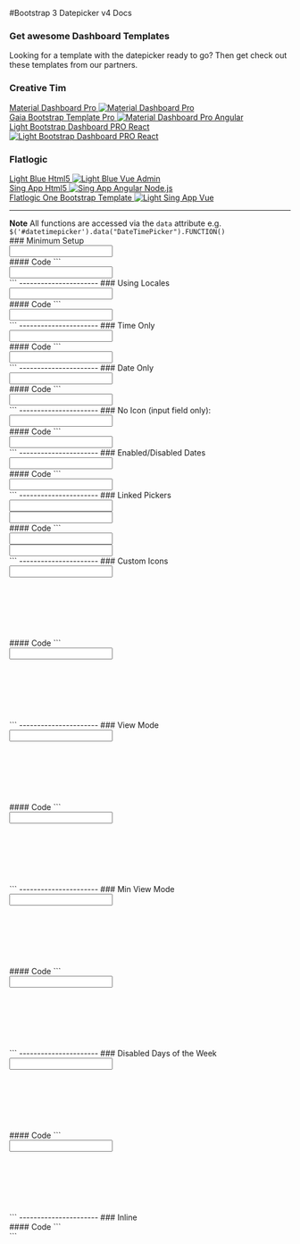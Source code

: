 #Bootstrap 3 Datepicker v4 Docs
<div class="container">
<div class="row center-block">
   <h3>Get awesome Dashboard Templates</h3>
   <p>Looking for a template with the datepicker ready to go? Then get check out these templates from our partners.</p>
</div>
<div class="row center-block">
   <h3>Creative Tim</h3>
   <div class="col-sm-12 col-md-3">
      <a href="https://www.creative-tim.com/product/material-dashboard-pro-bs3?partner=127205 " target="_blank" class="affiliate-project">
      Material Dashboard Pro
      <img src="https://s3.amazonaws.com/creativetim_bucket/products/78/original/opt_mdp_thumbnail.jpg?1521133551" alt="Material Dashboard Pro" class="img-responsive">
      </a>
   </div>
   <div class="col-sm-12 col-md-3">
      <a href="https://www.creative-tim.com/product/material-dashboard-pro-angular2?partner=127205 " target="_blank" class="affiliate-project">
      Gaia Bootstrap Template Pro
      <img src="https://s3.amazonaws.com/creativetim_bucket/products/44/original/opt_gbtp_thumbnail.jpg?1462984704" alt="Material Dashboard Pro Angular" class="img-responsive">
      </a>
   </div>
   <div class="col-sm-12 col-md-3">
      <a href="https://www.creative-tim.com/product/light-bootstrap-dashboard-pro-react?partner=127205 " target="_blank" class="affiliate-project">
      Light Bootstrap Dashboard PRO React
      <img src="https://s3.amazonaws.com/creativetim_bucket/products/66/original/opt_lbdp_react_thumbnail.jpg" alt="Light Bootstrap Dashboard PRO React" class="img-responsive">
      </a>
   </div>
</div>
<div class="row center-block">
   <h3>Flatlogic</h3>
   <div class="col-sm-12 col-md-3">
      <a href="https://flatlogic.com/templates/light-blue-html5?ref=dg1K3bfa8w" target="_blank" class="affiliate-project">
      Light Blue Html5
      <img src="https://flatlogic.com/assets/templates/lb_html_full-798d1587249f7f3d65c6f8d9a11b2489daa042b4d46c377fac0573575a663f31.webp" alt="Light Blue Vue Admin" class="img-responsive">
      </a>
   </div>
   <div class="col-sm-12 col-md-3">
      <a href="https://flatlogic.com/templates/sing-app-html5?ref=dg1K3bfa8w" target="_blank" class="affiliate-project">
      Sing App Html5
      <img src="https://flatlogic.com/assets/templates/sing_html5_full-94fa15f9a342fdf7256976aef8ed5ade80ef396c754781cfa764e2cc4e9e0eea.webp" alt=" Sing App Angular Node.js" class="img-responsive">
      </a>
   </div>
   <div class="col-sm-12 col-md-3">
      <a href="https://flatlogic.com/templates/one-bootstrap-template?ref=dg1K3bfa8w" target="_blank" class="affiliate-project">
      Flatlogic One Bootstrap Template
      <img src="https://flatlogic.com/assets/templates/one_bootstrap_full-afead8dd8432ed7fd0a81ad3a75aadc06d008998570c0fd78e5bbe20740812f9.webp" alt="Light Sing App Vue" class="img-responsive">
      </a>
   </div>
</div>
<hr/>
<div class="alert alert-info">
   <strong>Note</strong>
   All functions are accessed via the <code>data</code> attribute e.g. <code>$('#datetimepicker').data("DateTimePicker").FUNCTION()</code>
</div>
### Minimum Setup
<div class="container">
   <div class="row">
      <div class='col-sm-6'>
         <div class="form-group">
            <div class='input-group date' id='datetimepicker1'>
               <input type='text' class="form-control" />
               <span class="input-group-addon">
               <span class="glyphicon glyphicon-calendar"></span>
               </span>
            </div>
         </div>
      </div>
      <script type="text/javascript">
         $(function () {
             $('#datetimepicker1').datetimepicker();
         });
      </script>
   </div>
</div>
#### Code
```
<div class="container">
   <div class="row">
      <div class='col-sm-6'>
         <div class="form-group">
            <div class='input-group date' id='datetimepicker1'>
               <input type='text' class="form-control" />
               <span class="input-group-addon">
               <span class="glyphicon glyphicon-calendar"></span>
               </span>
            </div>
         </div>
      </div>
      <script type="text/javascript">
         $(function () {
             $('#datetimepicker1').datetimepicker();
         });
      </script>
   </div>
</div>
```
----------------------
### Using Locales
<div class="container">
   <div class="row">
      <div class='col-sm-6'>
         <div class="form-group">
            <div class='input-group date' id='datetimepicker2'>
               <input type='text' class="form-control" />
               <span class="input-group-addon">
               <span class="glyphicon glyphicon-calendar"></span>
               </span>
            </div>
         </div>
      </div>
      <script type="text/javascript">
         $(function () {
             $('#datetimepicker2').datetimepicker({
                 locale: 'ru'
             });
         });
      </script>
   </div>
</div>
#### Code
```
<div class="container">
   <div class="row">
      <div class='col-sm-6'>
         <div class="form-group">
            <div class='input-group date' id='datetimepicker2'>
               <input type='text' class="form-control" />
               <span class="input-group-addon">
               <span class="glyphicon glyphicon-calendar"></span>
               </span>
            </div>
         </div>
      </div>
      <script type="text/javascript">
         $(function () {
             $('#datetimepicker2').datetimepicker({
                 locale: 'ru'
             });
         });
      </script>
   </div>
</div>
```
----------------------
### Time Only
<div class="container">
   <div class="row">
      <div class='col-sm-6'>
         <div class="form-group">
            <div class='input-group date' id='datetimepicker3'>
               <input type='text' class="form-control" />
               <span class="input-group-addon">
               <span class="glyphicon glyphicon-time"></span>
               </span>
            </div>
         </div>
      </div>
      <script type="text/javascript">
         $(function () {
             $('#datetimepicker3').datetimepicker({
                 format: 'LT'
             });
         });
      </script>
   </div>
</div>
#### Code
```
<div class="container">
   <div class="row">
      <div class='col-sm-6'>
         <div class="form-group">
            <div class='input-group date' id='datetimepicker3'>
               <input type='text' class="form-control" />
               <span class="input-group-addon">
               <span class="glyphicon glyphicon-time"></span>
               </span>
            </div>
         </div>
      </div>
      <script type="text/javascript">
         $(function () {
             $('#datetimepicker3').datetimepicker({
                 format: 'LT'
             });
         });
      </script>
   </div>
</div>
```
----------------------
### Date Only
<div class="container">
   <div class="row">
      <div class='col-sm-6'>
         <div class="form-group">
            <div class='input-group date' id='datetimepicker3'>
               <input type='text' class="form-control" />
               <span class="input-group-addon">
               <span class="glyphicon glyphicon-time"></span>
               </span>
            </div>
         </div>
      </div>
      <script type="text/javascript">
         $(function () {
             $('#datetimepicker3').datetimepicker({
                 format: 'L'
             });
         });
      </script>
   </div>
</div>
#### Code
```
<div class="container">
   <div class="row">
      <div class='col-sm-6'>
         <div class="form-group">
            <div class='input-group date' id='datetimepicker3'>
               <input type='text' class="form-control" />
               <span class="input-group-addon">
               <span class="glyphicon glyphicon-time"></span>
               </span>
            </div>
         </div>
      </div>
      <script type="text/javascript">
         $(function () {
             $('#datetimepicker3').datetimepicker({
                 format: 'LT'
             });
         });
      </script>
   </div>
</div>
```
----------------------
### No Icon (input field only):
<div class="container">
   <div class="row">
      <div class='col-sm-6'>
         <input type='text' class="form-control" id='datetimepicker4' />
      </div>
      <script type="text/javascript">
         $(function () {
             $('#datetimepicker4').datetimepicker();
         });
      </script>
   </div>
</div>
#### Code
```
<div class="container">
   <div class="row">
      <div class='col-sm-6'>
         <input type='text' class="form-control" id='datetimepicker4' />
      </div>
      <script type="text/javascript">
         $(function () {
             $('#datetimepicker4').datetimepicker();
         });
      </script>
   </div>
</div>
```
----------------------
### Enabled/Disabled Dates
<div class="container">
   <div class="row">
      <div class='col-sm-6'>
         <div class="form-group">
            <div class='input-group date' id='datetimepicker5'>
               <input type='text' class="form-control" />
               <span class="input-group-addon">
               <span class="glyphicon glyphicon-calendar"></span>
               </span>
            </div>
         </div>
      </div>
      <script type="text/javascript">
         $(function () {
             $('#datetimepicker5').datetimepicker({
                 defaultDate: "11/1/2013",
                 disabledDates: [
                     moment("12/25/2013"),
                     new Date(2013, 11 - 1, 21),
                     "11/22/2013 00:53"
                 ]
             });
         });
      </script>
   </div>
</div>
#### Code
```
<div class="container">
   <div class="row">
      <div class='col-sm-6'>
         <div class="form-group">
            <div class='input-group date' id='datetimepicker5'>
               <input type='text' class="form-control" />
               <span class="input-group-addon">
               <span class="glyphicon glyphicon-calendar"></span>
               </span>
            </div>
         </div>
      </div>
      <script type="text/javascript">
         $(function () {
             $('#datetimepicker5').datetimepicker({
                 defaultDate: "11/1/2013",
                 disabledDates: [
                     moment("12/25/2013"),
                     new Date(2013, 11 - 1, 21),
                     "11/22/2013 00:53"
                 ]
             });
         });
      </script>
   </div>
</div>
```
----------------------
### Linked Pickers
<div class="container">
   <div class='col-md-5'>
      <div class="form-group">
         <div class='input-group date' id='datetimepicker6'>
            <input type='text' class="form-control" />
            <span class="input-group-addon">
            <span class="glyphicon glyphicon-calendar"></span>
            </span>
         </div>
      </div>
   </div>
   <div class='col-md-5'>
      <div class="form-group">
         <div class='input-group date' id='datetimepicker7'>
            <input type='text' class="form-control" />
            <span class="input-group-addon">
            <span class="glyphicon glyphicon-calendar"></span>
            </span>
         </div>
      </div>
   </div>
</div>
<script type="text/javascript">
   $(function () {
       $('#datetimepicker6').datetimepicker();
       $('#datetimepicker7').datetimepicker({
   useCurrent: false
   });
       $("#datetimepicker6").on("dp.change", function (e) {
           $('#datetimepicker7').data("DateTimePicker").minDate(e.date);
       });
       $("#datetimepicker7").on("dp.change", function (e) {
           $('#datetimepicker6').data("DateTimePicker").maxDate(e.date);
       });
   });
</script>
#### Code
```
<div class="container">
   <div class='col-md-5'>
      <div class="form-group">
         <div class='input-group date' id='datetimepicker6'>
            <input type='text' class="form-control" />
            <span class="input-group-addon">
            <span class="glyphicon glyphicon-calendar"></span>
            </span>
         </div>
      </div>
   </div>
   <div class='col-md-5'>
      <div class="form-group">
         <div class='input-group date' id='datetimepicker7'>
            <input type='text' class="form-control" />
            <span class="input-group-addon">
            <span class="glyphicon glyphicon-calendar"></span>
            </span>
         </div>
      </div>
   </div>
</div>
<script type="text/javascript">
   $(function () {
       $('#datetimepicker6').datetimepicker();
       $('#datetimepicker7').datetimepicker({
   useCurrent: false //Important! See issue #1075
   });
       $("#datetimepicker6").on("dp.change", function (e) {
           $('#datetimepicker7').data("DateTimePicker").minDate(e.date);
       });
       $("#datetimepicker7").on("dp.change", function (e) {
           $('#datetimepicker6').data("DateTimePicker").maxDate(e.date);
       });
   });
</script>
```
----------------------
### Custom Icons
<div class="container">
   <div class="col-sm-6" style="height:130px;">
      <div class="form-group">
         <div class='input-group date' id='datetimepicker8'>
            <input type='text' class="form-control" />
            <span class="input-group-addon">
            <span class="fa fa-calendar">
            </span>
            </span>
         </div>
      </div>
   </div>
   <script type="text/javascript">
      $(function () {
          $('#datetimepicker8').datetimepicker({
              icons: {
                  time: "fa fa-clock-o",
                  date: "fa fa-calendar",
                  up: "fa fa-arrow-up",
                  down: "fa fa-arrow-down"
              }
          });
      });
   </script>
</div>
#### Code
```
<div class="container">
   <div class="col-sm-6" style="height:130px;">
      <div class="form-group">
         <div class='input-group date' id='datetimepicker8'>
            <input type='text' class="form-control" />
            <span class="input-group-addon">
            <span class="fa fa-calendar">
            </span>
            </span>
         </div>
      </div>
   </div>
   <script type="text/javascript">
      $(function () {
          $('#datetimepicker8').datetimepicker({
              icons: {
                  time: "fa fa-clock-o",
                  date: "fa fa-calendar",
                  up: "fa fa-arrow-up",
                  down: "fa fa-arrow-down"
              }
          });
      });
   </script>
</div>
```
----------------------
### View Mode
<div class="container">
   <div class="col-sm-6" style="height:130px;">
      <div class="form-group">
         <div class='input-group date' id='datetimepicker9'>
            <input type='text' class="form-control" />
            <span class="input-group-addon">
            <span class="glyphicon glyphicon-calendar">
            </span>
            </span>
         </div>
      </div>
   </div>
   <script type="text/javascript">
      $(function () {
          $('#datetimepicker9').datetimepicker({
              viewMode: 'years'
          });
      });
   </script>
</div>
#### Code
```
<div class="container">
   <div class="col-sm-6" style="height:130px;">
      <div class="form-group">
         <div class='input-group date' id='datetimepicker9'>
            <input type='text' class="form-control" />
            <span class="input-group-addon">
            <span class="glyphicon glyphicon-calendar">
            </span>
            </span>
         </div>
      </div>
   </div>
   <script type="text/javascript">
      $(function () {
          $('#datetimepicker9').datetimepicker({
              viewMode: 'years'
          });
      });
   </script>
</div>
```
----------------------
### Min View Mode
<div class="container">
   <div class="col-sm-6" style="height:130px;">
      <div class="form-group">
         <div class='input-group date' id='datetimepicker10'>
            <input type='text' class="form-control" />
            <span class="input-group-addon">
            <span class="glyphicon glyphicon-calendar">
            </span>
            </span>
         </div>
      </div>
   </div>
   <script type="text/javascript">
      $(function () {
          $('#datetimepicker10').datetimepicker({
              viewMode: 'years',
              format: 'MM/YYYY'
          });
      });
   </script>
</div>
#### Code
```
<div class="container">
   <div class="col-sm-6" style="height:130px;">
      <div class="form-group">
         <div class='input-group date' id='datetimepicker10'>
            <input type='text' class="form-control" />
            <span class="input-group-addon">
            <span class="glyphicon glyphicon-calendar">
            </span>
            </span>
         </div>
      </div>
   </div>
   <script type="text/javascript">
      $(function () {
          $('#datetimepicker10').datetimepicker({
              viewMode: 'years',
              format: 'MM/YYYY'
          });
      });
   </script>
</div>
```
----------------------
### Disabled Days of the Week
<div class="container">
   <div class="col-sm-6" style="height:130px;">
      <div class="form-group">
         <div class='input-group date' id='datetimepicker11'>
            <input type='text' class="form-control" />
            <span class="input-group-addon">
            <span class="glyphicon glyphicon-calendar">
            </span>
            </span>
         </div>
      </div>
   </div>
   <script type="text/javascript">
      $(function () {
          $('#datetimepicker11').datetimepicker({
              daysOfWeekDisabled: [0, 6]
          });
      });
   </script>
</div>
#### Code
```
<div class="container">
   <div class="col-sm-6" style="height:130px;">
      <div class="form-group">
         <div class='input-group date' id='datetimepicker11'>
            <input type='text' class="form-control" />
            <span class="input-group-addon">
            <span class="glyphicon glyphicon-calendar">
            </span>
            </span>
         </div>
      </div>
   </div>
   <script type="text/javascript">
      $(function () {
          $('#datetimepicker11').datetimepicker({
              daysOfWeekDisabled: [0, 6]
          });
      });
   </script>
</div>
```
----------------------
### Inline
<div style="overflow:hidden;">
   <div class="form-group">
      <div class="row">
         <div class="col-md-8">
            <div id="datetimepicker12"></div>
         </div>
      </div>
   </div>
   <script type="text/javascript">
      $(function () {
          $('#datetimepicker12').datetimepicker({
              inline: true,
              sideBySide: true
          });
      });
   </script>
</div>
#### Code
```
<div style="overflow:hidden;">
   <div class="form-group">
      <div class="row">
         <div class="col-md-8">
            <div id="datetimepicker12"></div>
         </div>
      </div>
   </div>
   <script type="text/javascript">
      $(function () {
          $('#datetimepicker12').datetimepicker({
              inline: true,
              sideBySide: true
          });
      });
   </script>
</div>
```